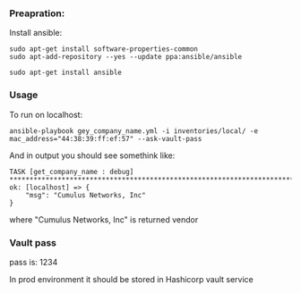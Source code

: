 ### Preapration:

Install ansible:

```
sudo apt-get install software-properties-common
sudo apt-add-repository --yes --update ppa:ansible/ansible

sudo apt-get install ansible

```

### Usage
To run on localhost:
```
ansible-playbook gey_company_name.yml -i inventories/local/ -e mac_address="44:38:39:ff:ef:57" --ask-vault-pass

```
And in output you should see somethink like:

```
TASK [get_company_name : debug] *************************************************************************************************************************************************************
ok: [localhost] => {
    "msg": "Cumulus Networks, Inc"
}
```
where "Cumulus Networks, Inc" is returned vendor 

### Vault pass
pass is: 1234

In prod environment it should be stored in Hashicorp vault service